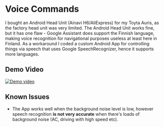 # Voice Commands
I bought an Android Head Unit (Ainavi H6/AliExpress) for my Toyta Auris, as the factory head unit was very limited.
The Android Head Unit works fine, but it has one flaw - Google Assistant does support the Finnish language, making 
voice recognition for navigational purposes useless at least here in Finland.
As a workaround I coded a custom Android App for controlling things via speech that uses Google SpeechRecognizer, hence it supports more languages.

## Demo Video
[![Demo video](https://img.youtube.com/vi/rqGKLVZrP6g/0.jpg)](https://www.youtube.com/watch?v=6ozP9WjGnLo)

## Known Issues
- The App works well when the background noise level is low, however speech recognition **is not very accurate** when there's loads of background noise (AC, driving with high speed etc).

